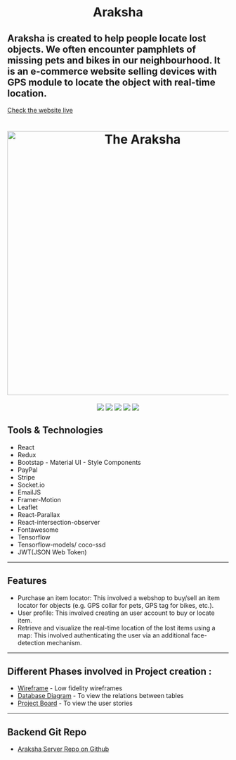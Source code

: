 <h1 align="center">Araksha</h1>
<h2>Araksha is created to help people locate lost objects. We often encounter pamphlets of missing pets and bikes in our neighbourhood. It is an e-commerce website selling devices with GPS module to locate the object with real-time location.</h2>

[Check the website live](https://araksha.netlify.app/)

<h1 align="center">
	<img
		width="600"
		alt="The Araksha"
		src="public/Main.png" />
</h1>

<p align="center">
<img src="https://img.shields.io/badge/React-18.1.0-brightgreen.svg" >
<img src="https://img.shields.io/badge/npm-v7.0.0-blue.svg">
<img src="https://img.shields.io/badge/Moment-v2.29.1-red.svg">
<img src="https://img.shields.io/badge/PayPal.js-v7.8.1-yellowgreen.svg">
<img src="https://img.shields.io/badge/axios-v0.21.1-orange.svg">

## Tools & Technologies

- React
- Redux
- Bootstap - Material UI - Style Components
- PayPal
- Stripe
- Socket.io
- EmailJS
- Framer-Motion
- Leaflet
- React-Parallax
- React-intersection-observer
- Fontawesome
- Tensorflow
- Tensorflow-models/ coco-ssd
- JWT(JSON Web Token)

---

<h2>Features</h2>

- Purchase an item locator: This involved a webshop to buy/sell an item locator for objects
  (e.g. GPS collar for pets, GPS tag for bikes, etc.).
- User profile: This involved creating an user account to buy or locate item.
- Retrieve and visualize the real-time location of the lost items using a map: This involved
  authenticating the user via an additional face-detection mechanism.

---

<h2>Different Phases involved in Project creation :</h2>

- [Wireframe](https://wireframepro.mockflow.com/editor.jsp?editor=off&publicid=M5e3777370e2037ec122b0dcc469b0b041659877718920&projectid=MGXE5uueSnb&perm=Owner#/page/D147cfae337c100d6016eff71dc015227) - Low fidelity wireframes
- [Database Diagram](https://dbdiagram.io/d/62c2aa8669be0b672c937241) - To view the relations between tables
- [Project Board](https://github.com/users/geekshikha/projects/4) - To view the user stories

---

<h2>Backend Git Repo</h2>

- [Araksha Server Repo on Github](https://github.com/geekshikha/Portfolio-Project-Araksha-Backend)
